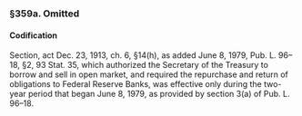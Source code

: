 ### §359a. Omitted ###

#### Codification ####

Section, act Dec. 23, 1913, ch. 6, §14(h), as added June 8, 1979, Pub. L. 96–18, §2, 93 Stat. 35, which authorized the Secretary of the Treasury to borrow and sell in open market, and required the repurchase and return of obligations to Federal Reserve Banks, was effective only during the two-year period that began June 8, 1979, as provided by section 3(a) of Pub. L. 96–18.